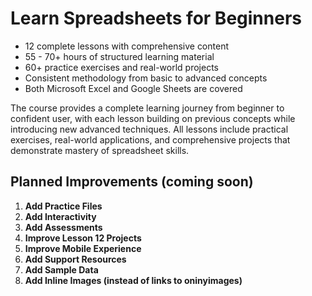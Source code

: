 #  Learn Spreadsheets for Beginners

- 12 complete lessons with comprehensive content
- 55 - 70+ hours of structured learning material
- 60+ practice exercises and real-world projects
- Consistent methodology from basic to advanced concepts
- Both Microsoft Excel and Google Sheets are covered

The course provides a complete learning journey from beginner to confident user, with each lesson building on previous concepts while introducing new advanced techniques. All lessons include practical  exercises, real-world applications, and comprehensive projects that  demonstrate mastery of spreadsheet skills.


## Planned Improvements (coming soon)

1. **Add Practice Files**
2. **Add Interactivity**
3. **Add Assessments**
4. **Improve Lesson 12 Projects**
5. **Improve Mobile Experience**
6. **Add Support Resources**
7. **Add Sample Data**
8. **Add Inline Images (instead of links to oninyimages)**